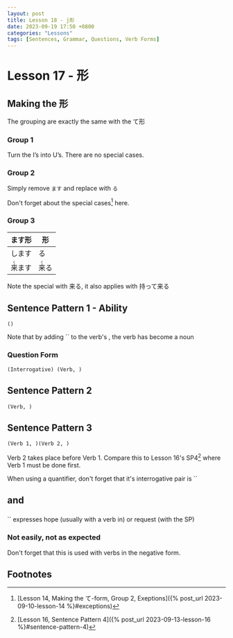 ```yaml
--- 
layout: post 
title: Lesson 18 - j形
date: 2023-09-19 17:50 +0800 
categories: "Lessons"
tags: [Sentences, Grammar, Questions, Verb Forms]
---
```

  
# Lesson 17 - 形

## Making the 形
The grouping are exactly the same with the て形

### Group 1
Turn the I’s into U’s. There are no special cases.

### Group 2
Simply remove `ます` and replace with `る`

Don't forget about the special cases[^fn1] here.

### Group 3

| ます形 | 形 |
| -- | -- |
| します | る |
| <ruby>来<rt>く</rt>ます<ruby> | <ruby>来<rt>く</rt>る</ruby> |

Note the special with 来る, it also applies with 持って来る

## Sentence Pattern 1 - Ability
```
()
```
Note that by adding `` to the verb's , the verb has become a noun

### Question Form
```
(Interrogative) (Verb, )
```

## Sentence Pattern 2
```
(Verb, )
```

## Sentence Pattern 3
```
(Verb 1, )(Verb 2, )
```
Verb 2 takes place before Verb 1. Compare this to Lesson 16's SP4[^fn2] where Verb 1 must be done first.

When using a quantifier, don't forget that it's interrogative pair is ``

## and 

### 
`` expresses hope (usually with a verb in) or request (with the SP)

### Not easily, not as expected
Don't forget that this is used with verbs in the negative form.

## Footnotes
[^fn1]: [Lesson 14, Making the て-form, Group 2, Exeptions]({% post_url 2023-09-10-lesson-14 %}#exceptions)
[^fn2]: [Lesson 16, Sentence Pattern 4]({% post_url 2023-09-13-lesson-16 %}#sentence-pattern-4)
